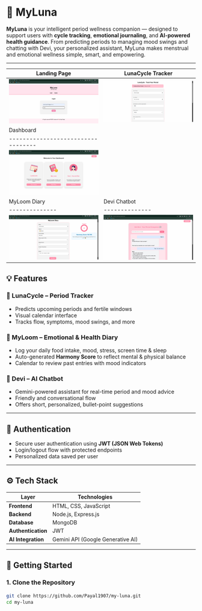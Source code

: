 # 🌙 MyLuna

**MyLuna** is your intelligent period wellness companion — designed to support users with **cycle tracking**, **emotional journaling**, and **AI-powered health guidance**. From predicting periods to managing mood swings and chatting with Devi, your personalized assistant, MyLuna makes menstrual and emotional wellness simple, smart, and empowering.

---
| Landing Page | LunaCycle Tracker |
|--------------|-------------------|
| ![Landing](landing.png) | ![Tracker](Tracker.png) |
|          Dashboard               |
|----------------------------------|
| ![Dashboard](Dashboard.png)|
| MyLoom Diary | Devi Chatbot |
|--------------|--------------|
| ![Diary](Diary.png) | ![Devi](Devi.png) |

## 💡 Features

### 🌸 LunaCycle – Period Tracker
- Predicts upcoming periods and fertile windows
- Visual calendar interface
- Tracks flow, symptoms, mood swings, and more

### 📔 MyLoom – Emotional & Health Diary
- Log your daily food intake, mood, stress, screen time & sleep
- Auto-generated **Harmony Score** to reflect mental & physical balance
- Calendar to review past entries with mood indicators

### 🤖 Devi – AI Chatbot
- Gemini-powered assistant for real-time period and mood advice
- Friendly and conversational flow
- Offers short, personalized, bullet-point suggestions

---

## 🔐 Authentication

- Secure user authentication using **JWT (JSON Web Tokens)**
- Login/logout flow with protected endpoints
- Personalized data saved per user

---

## ⚙️ Tech Stack

| Layer       | Technologies |
|-------------|--------------|
| **Frontend** | HTML, CSS, JavaScript |
| **Backend**  | Node.js, Express.js |
| **Database** | MongoDB |
| **Authentication** | JWT |
| **AI Integration** | Gemini API (Google Generative AI) |

---

## 🚀 Getting Started

### 1. Clone the Repository

```bash
git clone https://github.com/Payal1907/my-luna.git
cd my-luna
